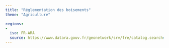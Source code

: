 ```yaml
---
title: "Réglementation des boisements"
theme: "Agriculture"

regions:
-
  iso: FR-ARA
  source: https://www.datara.gouv.fr/geonetwork/srv/fre/catalog.search#/search?resultType=details&sortBy=relevance&from=1&to=20&fast=index&_content_type=json&any=R%C3%A9glementation%20des%20boisements
---
```

